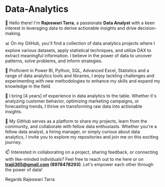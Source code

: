 # Data-Analytics

👋 Hello there! I'm **Rajeswari Tarra**, a passionate **Data Analyst** with a keen interest in leveraging data to derive actionable insights and drive decision-making.

📊 On my GitHub, you'll find a collection of data analytics projects where I explore various datasets, apply statistical techniques, and utilize DAX to extract meaningful information. I believe in the power of data to uncover patterns, solve problems, and inform strategies.

🔧 Proficient in Power BI, Python, SQL, Advanced Excel, Statistics and a range of data analytics tools and libraries, I enjoy tackling challenges and experimenting with new methodologies to enhance my skills and expand my knowledge in the field.

💼 I bring [4 years] of experience in data analytics to the table. Whether it's analyzing customer behavior, optimizing marketing campaigns, or forecasting trends, I thrive on transforming raw data into actionable insights.

🌟 My GitHub serves as a platform to share my projects, learn from the community, and collaborate with fellow data enthusiasts. Whether you're a fellow data analyst, a hiring manager, or simply curious about data analytics, I invite you to explore my repositories and join me on this exciting journey.

📫 Interested in collaborating on a project, sharing feedback, or connecting with like-minded individuals? Feel free to reach out to me here or on **trajii365@gmail.com (8978478293)**. Let's empower each other through the power of data!

Regards
Rajeswari Tarra

